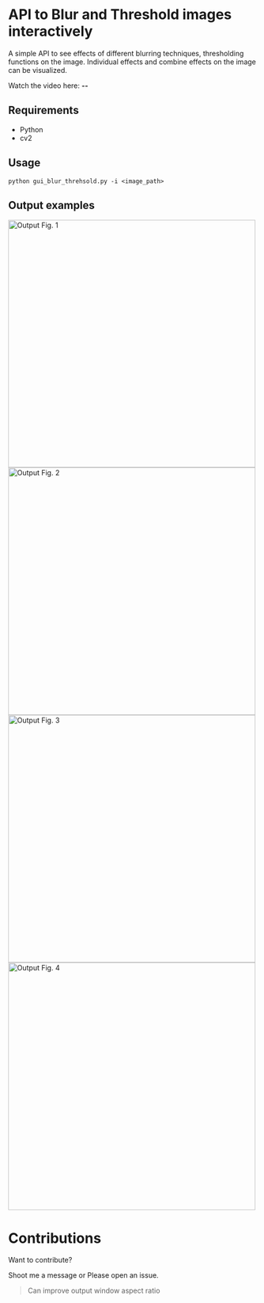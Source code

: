 # API to Blur and Threshold images interactively
A simple API to see effects of different blurring techniques, thresholding functions on the image. Individual effects and combine effects on the image can be visualized.

Watch the video here: **--**

## Requirements
- Python
- cv2

## Usage
```
python gui_blur_threhsold.py -i <image_path>
```

## Output examples

<img src="src\image.png" alt="Output Fig. 1" width="500"/>

<img src="src\image.png" alt="Output Fig. 2" width="500"/>

<img src="src\image.png" alt="Output Fig. 3" width="500"/>

<img src="src\image.png" alt="Output Fig. 4" width="500"/>



# Contributions

Want to contribute?

Shoot me a message or Please open an issue.

> Can improve output window aspect ratio
